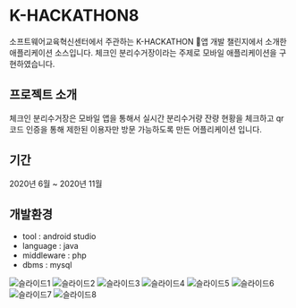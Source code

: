 # K-HACKATHON8
소프트웨어교육혁신센터에서 주관하는 K-HACKATHON 앱 개발 챌린지에서 소개한 애플리케이션 소스입니다. 
체크인 분리수거장이라는 주제로 모바일 애플리케이션을 구현하였습니다.

## 프로젝트 소개
체크인 분리수거장은 모바일 앱을 통해서 실시간 분리수거량 잔량 현황을 체크하고 qr코드 인증을 통해 제한된 이용자만 방문 가능하도록 만든 어플리케이션 입니다.

## 기간 
2020년 6월 ~ 2020년 11월

## 개발환경
- tool : android studio
- language : java
- middleware : php
- dbms : mysql 

![슬라이드1](https://github.com/hwajinkim/CheckInRecycle/assets/68608437/b20f68d4-78c3-42a3-8383-d7c26837db11)
![슬라이드2](https://github.com/hwajinkim/CheckInRecycle/assets/68608437/84a3a1e2-5483-47d3-a348-ec8fe890f481)
![슬라이드3](https://github.com/hwajinkim/CheckInRecycle/assets/68608437/4657db99-5780-46e0-8bf2-6ed3556cd4af)
![슬라이드4](https://github.com/hwajinkim/CheckInRecycle/assets/68608437/fb1fbd3d-46f1-4a66-b70f-fc795714e372)
![슬라이드5](https://github.com/hwajinkim/CheckInRecycle/assets/68608437/ca3bb488-3006-4dc5-a419-f9962273bb11)
![슬라이드6](https://github.com/hwajinkim/CheckInRecycle/assets/68608437/c83417da-3369-4d86-9b4c-cfc9d9e1fe80)
![슬라이드7](https://github.com/hwajinkim/CheckInRecycle/assets/68608437/77ddf96b-7936-41ce-b5d0-a585bfdb8032)
![슬라이드8](https://github.com/hwajinkim/CheckInRecycle/assets/68608437/3797b2ab-277c-4d87-805f-f229c93efbe1)

